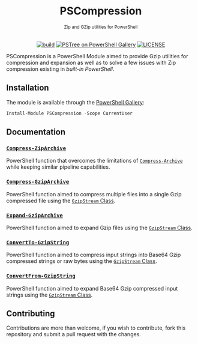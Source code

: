 <h1 align="center">PSCompression</h1>

<div align="center">
    <sub>
        Zip and GZip utilities for PowerShell
    </sub>
    <br /><br />

[![build](https://github.com/santisq/PSCompression/actions/workflows/ci.yml/badge.svg)](https://github.com/santisq/PSCompression/actions/workflows/ci.yml)
[![PSTree on PowerShell Gallery](https://img.shields.io/powershellgallery/v/PSCompression?label=gallery)](https://www.powershellgallery.com/packages/PSCompression)
[![LICENSE](https://img.shields.io/github/license/santisq/PSCompression)](https://github.com/santisq/PSCompression/blob/main/LICENSE)

</div>

PSCompression is a PowerShell Module aimed to provide Gzip utilities for compression and expansion as well as to solve a few issues with Zip compression existing in _built-in PowerShell_.

## Installation

The module is available through the [PowerShell Gallery](https://www.powershellgallery.com/):

```powershell
Install-Module PSCompression -Scope CurrentUser
```

## Documentation

### [`Compress-ZipArchive`](/docs/Compress-ZipArchive.md)

PowerShell function that overcomes the limitations of [`Compress-Archive`](https://docs.microsoft.com/en-us/powershell/module/microsoft.powershell.archive/compress-archive?view=powershell-7.2) while keeping similar pipeline capabilities.

### [`Compress-GzipArchive`](/docs/Compress-GzipArchive.md)

PowerShell function aimed to compress multiple files into a single Gzip compressed file using the [`GzipStream` Class](https://learn.microsoft.com/en-us/dotnet/api/system.io.compression.gzipstream).

### [`Expand-GzipArchive`](/docs/Expand-GzipArchive.md)

PowerShell function aimed to expand Gzip files using the [`GzipStream` Class](https://learn.microsoft.com/en-us/dotnet/api/system.io.compression.gzipstream).

### [`ConvertTo-GzipString`](/docs/ConvertTo-GzipString.md)

PowerShell function aimed to compress input strings into Base64 Gzip compressed strings or raw bytes using the [`GzipStream` Class](https://learn.microsoft.com/en-us/dotnet/api/system.io.compression.gzipstream).

### [`ConvertFrom-GzipString`](/docs/ConvertFrom-GzipString.md)

PowerShell function aimed to expand Base64 Gzip compressed input strings using the [`GzipStream` Class](https://learn.microsoft.com/en-us/dotnet/api/system.io.compression.gzipstream).

## Contributing

Contributions are more than welcome, if you wish to contribute, fork this repository and submit a pull request with the changes.
